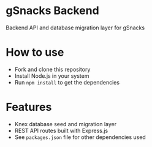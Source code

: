 # gSnacks Backend

Backend API and database migration layer for gSnacks

# How to use

- Fork and clone this repository
- Install Node.js in your system
- Run `npm install` to get the dependencies

# Features

- Knex database seed and migration layer
- REST API routes built with Express.js
- See `packages.json` file for other dependencies used
